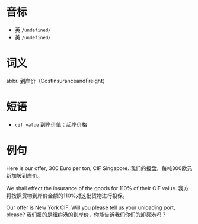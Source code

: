 # 音标

- 英 `/undefined/`
- 美 `/undefined/`

# 词义

abbr. 到岸价（CostInsuranceandFreight）


# 短语

- `cif value` 到岸价值；起岸价格

# 例句

Here is our offer, 300 Euro per ton, CIF Singapore.
我们的报盘，每吨300欧元新加坡到岸价。

We shall effect the insurance of the goods for 110% of their CIF value.
我方将按照货物到岸价金额的110%对这批货物进行投保。

Our offer is New York CIF. Will you please tell us your unloading port, please?
我们报的是纽约港的到岸价，你能告诉我们你们的卸货港吗？


